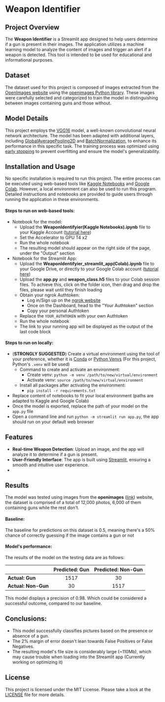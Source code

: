 # Weapon Identifier

## Project Overview

The **Weapon Identifier** is a Streamlit app designed to help users determine if a gun is present in their images. The application utilizes a machine learning model to analyze the content of images and trigger an alert if a weapon is detected. This tool is intended to be used for educational and informational purposes.

## Dataset

The dataset used for this project is composed of images extracted from the [OpenImages website](https://storage.googleapis.com/openimages/web/index.html) using the [openimages Python library](https://pypi.org/project/openimages/). These images were carefully selected and categorized to train the model in distinguishing between images containing guns and those without.

## Model Details

This project employs the [VGG16](https://keras.io/api/applications/vgg/#vgg16-function) model, a well-known convolutional neural network architecture. The model has been adapted with additional layers, including [GlobalAveragePooling2D](https://www.tensorflow.org/api_docs/python/tf/keras/layers/GlobalAveragePooling2D) and [BatchNormalization](https://keras.io/api/layers/normalization_layers/batch_normalization/#batchnormalization-class), to enhance its performance in this specific task. The training process was optimized using [early stopping](https://keras.io/api/callbacks/early_stopping/#earlystopping-class) to prevent overfitting and ensure the model's generalizability.

## Installation and Usage

No specific installation is required to run this project. The entire process can be executed using web-based tools like [Kaggle Notebooks](https://www.kaggle.com/code) and [Google Colab](https://colab.research.google.com/). However, a local environment can also be used to run this program. Detailed instructions and notebooks are provided to guide users through running the application in these environments.

#### Steps to run on web-based tools:

- Notebook for the model:
    - Upload the **WeaponIdentifyier(Kaggle Notebooks).ipynb** file to your Kaggle Account ([tutorial here](https://www.youtube.com/watch?v=HaeoKp0akN0&t=4s))
    - Set the Accelerator to GPU T4 x2
    - Run the whole notebook
    - The resulting model should appear on the right side of the page, under the "Output" section
- Notebook for the Streamlit App:
    - Upload the **WeaponIdentifyier_streamlit_app(Colab).ipynb** file to your Google Drive, or directly to your Google Colab account ([tutorial here](https://www.youtube.com/watch?v=R3sKKvMCwTo))
    - Upload the **app.py** and **weapon_class.h5** files to your Colab session files. To achieve this, click on the folder icon, then drag and drop the files, please wait until they finish loading
    - Obtain your ngrok Authtoken:
        - Log in/Sign up on the [ngrok website](https://ngrok.com/)
        - Once on the Dashboard, head to the "Your Authtoken" section
        - Copy your personal Authtoken
    - Replace the `YOUR_AUTHTOKEN` with your own Authtoken
    - Run the whole notebook
    - The link to your running app will be displayed as the output of the last code block

#### Steps to run on locally:

- (**STRONGLY SUGGESTED**) Create a virtual environment using the tool of your preference, whether it is [Conda](https://conda.io/projects/conda/en/latest/user-guide/tasks/manage-environments.html) or [Python Venvs](https://docs.python.org/3/library/venv.html) (For this project, Python's `.venv` will be used)
    - Command to create and activate an environment:
        - Create venv: `python -m venv /path/to/new/virtual/environment`
        - Activate venv: `source /path/to/new/virtual/environment`
    - Install all packages after activating the environment:
        - `pip install -r requirements.txt`
- Replace content of notebooks to fit your local environment (paths are adapted to Kaggle and Google Colab)
- Once the model is exported, replace the path of your model on the `app.py` file
- Open a command line and run `python -m streamlit run app.py`, the app should run on your default web browser

## Features

- **Real-time Weapon Detection**: Upload an image, and the app will analyze it to determine if a gun is present.
- **User-Friendly Interface**: The app is built using [Streamlit](https://streamlit.io/), ensuring a smooth and intuitive user experience.
- 
## Results

The model was tested using images from the **openimages** ([link](https://storage.googleapis.com/openimages/web/index.html)) website, the dataset is comprised of a total of 12,000 photos, 6,000 of them containing guns while the rest don't.

#### Baseline:

The baseline for predictions on this dataset is 0.5, meaning there's a 50% chance of correctly guessing if the image contains a gun or not

#### Model's performance:

The results of the model on the testing data are as follows:

|                | Predicted: Gun | Predicted: Non-Gun |
|----------------|:--------------:|:------------------:|
| **Actual: Gun**      |      1517       |        30          |
| **Actual: Non-Gun**  |      30        |        1517          |


This model displays a precision of 0.98. Which could be considered a successful outcome, compared to our baseline.

## Conclusions:

- This model successfully classifies pictures based on the presence or absence of a gun. 
- The 2% margin of error doesn't lean towards False Positives or False Negatives.
- The resulting model's file size is considerably large (~110Mb), which may cause trouble when loading into the Streamlit app (Currently working on optimizing it)

## License

This project is licensed under the MIT License. Please take a look at the [LICENSE](LICENSE) file for more details.
